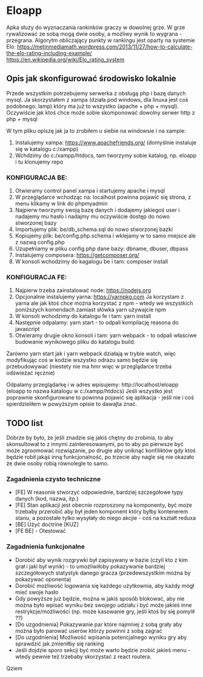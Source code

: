 # Eloapp

Apka służy do wyznaczania rankinków graczy w dowolnej grze. W grze rywalizować ze sobą mogą dwie osoby, a możliwy wynik to wygrana - przegrana.
Algorytm obliczający punkty w rankingu jest oparty na systemie Elo:
https://metinmediamath.wordpress.com/2013/11/27/how-to-calculate-the-elo-rating-including-example/
https://en.wikipedia.org/wiki/Elo_rating_system

## Opis jak skonfigurować środowisko lokalnie
Przede wszystkim potrzebujemy serwerka z obsługą php i bazę danych mysql.
Ja skorzystałem z xampa (działa pod windows, dla linuxa jest coś podobnego: lamp) który ma już to wszystko (apache + php + mysql).
Oczywiście jak ktoś chce może sobie skomponować dowolny serwer http z php + mysql

W tym pliku opiszę jak ja to zrobiłem u siebie na windowsie i na xampie:
1. Instalujemy xampa: https://www.apachefriends.org/ (domyślnie instaluje się w katalogu c:/xampp)
2. Wchdzimy do c:/xampp/htdocs, tam tworzymy sobie katalog, np. eloapp i tu klonujemy repo

### KONFIGURACJA BE:
1. Otwieramy control panel xampa i startujemy apache i mysql
2. W przeglądarce wchodząc na: localhost powinna pojawić się strona, z menu klikamy w link do phpmyadmin
3. Najpierw tworzymy swoją bazę danych i dodajemy jakiegoś user i nadajemy mu hasło i nadajmy mu oczywiście dostęp do nowo stworzonej bazy
4. Importujemy plik: be/db_schema.sql do nowo stworzonej bazki
5. Kopiujemy plik: be/config.php.schema i wklejamy w to samo miejsce ale z nazwą config.php
6. Uzupełniamy w pliku config.php dane bazy: dbname, dbuser, dbpass
7. Instalujemy composera: https://getcomposer.org/
8. W konsoli wchodzimy do kagalogu be i tam: composer install

### KONFIGURACJA FE:
1. Najpierw trzeba zainstalować node: https://nodejs.org
2. Opcjonalnie instalujemy yarna: https://yarnpkg.com
Ja korzystam z yarna ale jak ktoś chce można korzystać z npm - wtedy we wszystkich poniższych komendach zamiast słówka yarn używajcie npm
3. W konsoli wchodzimy do katalogu fe i tam: yarn install
4. Następnie odpalamy: yarn start - to odpali kompilację reasona do javascript
5. Otwieramy drugie okno konsoli i tam: yarn webpack - to odpali właściwe budowanie wynikowego pliku do katalogu build.

Zarówno yarn start jak i yarn webpack działają w trybie watch, więc modyfikując coś w kodzie wszystko odrazu samo będzie się przebudowywać (niestety nie ma hmr więc w przeglądarce trzeba odświeżać ręcznie)

Odpalamy przeglądarkę i w adres wpisujemy: http://localhost/eloapp (eloapp to nazwa katalogu w c:/xampp/htdocs)
Jeśli wszystko jest poprawnie skonfigurowane to powinna pojawić się aplikacja - jeśli nie i coś spierdzieliłem w powyższym opisie to dawajta znać.

## TODO list
Dobrze by było, że jeśli znadzie się jakiś chętny do zrobinia, to aby skonsultował to z innymi zainteresowanymi, po to aby po pierwsze być może zgroomować rozwiązanie, po drugie aby uniknąć konfiliktów gdy ktoś będzie robił jakąś inną funkcjonalność, po trzecie aby nagle się nie okazało że dwie osoby robią równolegle to samo.

### Zagadnienia czysto techniczne
- [FE] W reasonie stworzyć odpowiednie, bardziej szczegółowe typy danych (kod, nazwa, itp.)
- [FE] Stan aplikacji jest obecnie rozproszony na komponenty, być może trzebaby przerobić aby był jeden komponent który byłby kontenerem stanu, a pozostałe tylko wysyłały do niego akcjie - coś na kształt reduxa
- [BE] Użyć doctrine [KUZ]
- [FE BE] - Otestować

### Zagadnienia funkcjonalne
- Dorobić aby wynik rozgrywki był zapisywany w bazie (czyli kto z kim grał i jaki był wynik) - to umożliwiłoby pokazywanie bardziej szczegółowych statystyk danego gracza (przedewszystkim można by pokazywać oponenta)
- Dorobić możliwość logowania się każdego użytkownia, aby każdy mógł mieć swoje hasło
- Gdy powyższe już będzie, można w jakiś sposób blokować, aby nie można było wpisać wyniku bez swojego udziału i być może jakieś inne restrykcje/możliwości (np. może kasowanie gry, jeśli ktoś by się pomylił ??)
- [Do uzgodnienia] Pokazywanie par które najmniej z sobą grały aby można było parować userów którzy powinni z sobą zagrać
- [Do uzgodnienia] Możliwość wpisania potencjalnego wyniku gry aby sprawdzić jak zmieniłby się ranking
- Jeśli dojdzie sporo sekcji być może warto będzie zrobić jakieś menu - wtedy pewnie też trzebaby skorzystać z react routera.


Qziem
